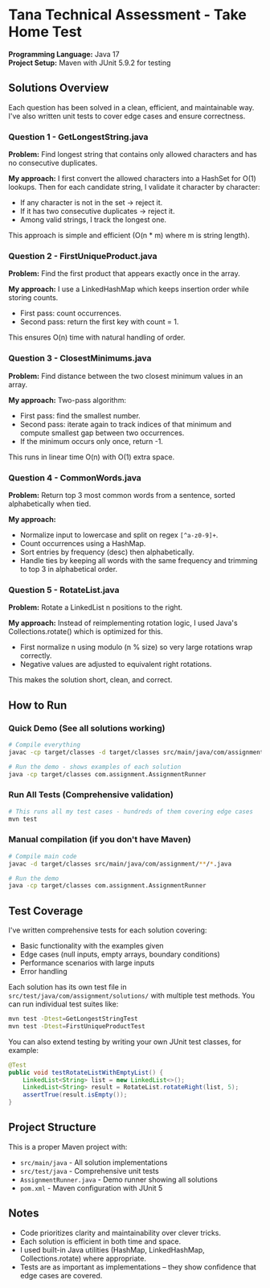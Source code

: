 # Tana Technical Assessment - Take Home Test

**Programming Language:** Java 17  
**Project Setup:** Maven with JUnit 5.9.2 for testing

## Solutions Overview

Each question has been solved in a clean, efficient, and maintainable way. I've also written unit tests to cover edge cases and ensure correctness.

### Question 1 - GetLongestString.java
**Problem:** Find longest string that contains only allowed characters and has no consecutive duplicates.

**My approach:** I first convert the allowed characters into a HashSet for O(1) lookups. Then for each candidate string, I validate it character by character:

- If any character is not in the set → reject it.
- If it has two consecutive duplicates → reject it.
- Among valid strings, I track the longest one. 

This approach is simple and efficient (O(n * m) where m is string length).

### Question 2 - FirstUniqueProduct.java  
**Problem:** Find the first product that appears exactly once in the array.

**My approach:** I use a LinkedHashMap which keeps insertion order while storing counts.

- First pass: count occurrences.
- Second pass: return the first key with count = 1.

This ensures O(n) time with natural handling of order.

### Question 3 - ClosestMinimums.java
**Problem:** Find distance between the two closest minimum values in an array.

**My approach:** Two-pass algorithm:

- First pass: find the smallest number.
- Second pass: iterate again to track indices of that minimum and compute smallest gap between two occurrences.
- If the minimum occurs only once, return -1.

This runs in linear time O(n) with O(1) extra space.

### Question 4 - CommonWords.java
**Problem:** Return top 3 most common words from a sentence, sorted alphabetically when tied.

**My approach:** 

- Normalize input to lowercase and split on regex `[^a-z0-9]+`.
- Count occurrences using a HashMap.
- Sort entries by frequency (desc) then alphabetically.
- Handle ties by keeping all words with the same frequency and trimming to top 3 in alphabetical order.

### Question 5 - RotateList.java
**Problem:** Rotate a LinkedList n positions to the right.

**My approach:** Instead of reimplementing rotation logic, I used Java's Collections.rotate() which is optimized for this.

- First normalize n using modulo (n % size) so very large rotations wrap correctly.
- Negative values are adjusted to equivalent right rotations.

This makes the solution short, clean, and correct.

## How to Run

### Quick Demo (See all solutions working)
```bash
# Compile everything
javac -cp target/classes -d target/classes src/main/java/com/assignment/**/*.java

# Run the demo - shows examples of each solution
java -cp target/classes com.assignment.AssignmentRunner
```

### Run All Tests (Comprehensive validation)
```bash
# This runs all my test cases - hundreds of them covering edge cases
mvn test
```

### Manual compilation (if you don't have Maven)
```bash
# Compile main code
javac -d target/classes src/main/java/com/assignment/**/*.java

# Run the demo
java -cp target/classes com.assignment.AssignmentRunner
```

## Test Coverage

I've written comprehensive tests for each solution covering:

- Basic functionality with the examples given
- Edge cases (null inputs, empty arrays, boundary conditions)
- Performance scenarios with large inputs
- Error handling

Each solution has its own test file in `src/test/java/com/assignment/solutions/` with multiple test methods. You can run individual test suites like:

```bash
mvn test -Dtest=GetLongestStringTest
mvn test -Dtest=FirstUniqueProductTest
```

You can also extend testing by writing your own JUnit test classes, for example:
```java
@Test
public void testRotateListWithEmptyList() {
    LinkedList<String> list = new LinkedList<>();
    LinkedList<String> result = RotateList.rotateRight(list, 5);
    assertTrue(result.isEmpty());
}
```


## Project Structure

This is a proper Maven project with:

- `src/main/java` - All solution implementations
- `src/test/java` - Comprehensive unit tests  
- `AssignmentRunner.java` - Demo runner showing all solutions
- `pom.xml` - Maven configuration with JUnit 5

## Notes

- Code prioritizes clarity and maintainability over clever tricks.
- Each solution is efficient in both time and space.
- I used built-in Java utilities (HashMap, LinkedHashMap, Collections.rotate) where appropriate.
- Tests are as important as implementations – they show confidence that edge cases are covered.